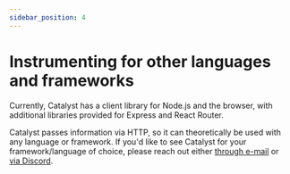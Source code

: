 ```yaml
---
sidebar_position: 4
---
```


# Instrumenting for other languages and frameworks

Currently, Catalyst has a client library for Node.js and the browser, with additional libraries provided for Express and React Router.

Catalyst passes information via HTTP, so it can theoretically be used with any language or framework. If you'd like to see Catalyst for your framework/language of choice, please reach out either [through e-mail](mailto:bill@privium.xyz) or [via Discord](https://discord.gg/YQZy4SXzmX).